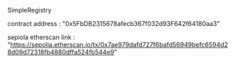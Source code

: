 SimpleRegistry

contract address : "0x5FbDB2315678afecb367f032d93F642f64180aa3"

sepiola etherscan link : "https://sepolia.etherscan.io/tx/0x7ae979dafd727f6bafd56949befc6594d28d09d72318fb4880dffa524fb544e9"

